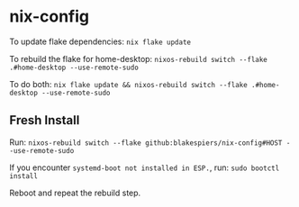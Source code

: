 # nix-config

To update flake dependencies:
`nix flake update`

To rebuild the flake for home-desktop:
`nixos-rebuild switch --flake .#home-desktop --use-remote-sudo`

To do both:
`nix flake update && nixos-rebuild switch --flake .#home-desktop --use-remote-sudo`

## Fresh Install
Run:
`nixos-rebuild switch --flake github:blakespiers/nix-config#HOST --use-remote-sudo`

If you encounter `systemd-boot not installed in ESP.`, run:
`sudo bootctl install`

Reboot and repeat the rebuild step.
